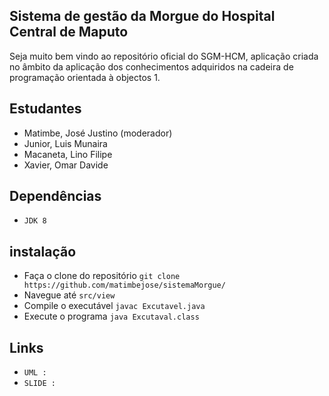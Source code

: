## Sistema de gestão da Morgue do  Hospital Central de Maputo 

Seja muito bem vindo ao repositório oficial do SGM-HCM, aplicação criada no âmbito da aplicação dos conhecimentos adquiridos na cadeira de programação orientada à objectos 1.
## Estudantes 

- Matimbe, José Justino (moderador)
- Junior, Luis Munaira  
- Macaneta, Lino Filipe
- Xavier, Omar Davide     

## Dependências
- `JDK 8`

## instalação
- Faça o clone do repositório `git clone https://github.com/matimbejose/sistemaMorgue/ `
- Navegue até `src/view`
- Compile o executável `javac Excutavel.java`
- Execute o programa ` java Excutaval.class `

## Links 
- `UML :`
- `SLIDE : `

